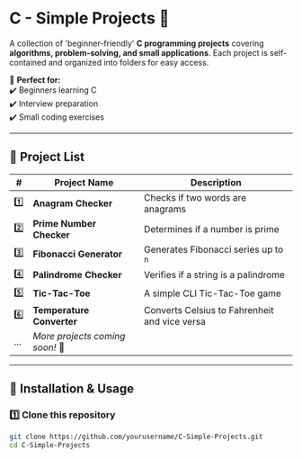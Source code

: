 # C - Simple Projects 🚀  

A collection of 'beginner-friendly' **C programming projects** covering **algorithms, problem-solving, and small applications**. Each project is self-contained and organized into folders for easy access.  

📌 **Perfect for:**  
✔️ Beginners learning C  
✔️ Interview preparation  
✔️ Small coding exercises  

---

## 📂 Project List  

| #  | Project Name               | Description |
|----|----------------------------|-------------|
| 1️⃣ | **Anagram Checker**        | Checks if two words are anagrams |
| 2️⃣ | **Prime Number Checker**   | Determines if a number is prime |
| 3️⃣ | **Fibonacci Generator**    | Generates Fibonacci series up to `n` |
| 4️⃣ | **Palindrome Checker**     | Verifies if a string is a palindrome |
| 5️⃣ | **Tic-Tac-Toe**            | A simple CLI Tic-Tac-Toe game |
| 6️⃣ | **Temperature Converter**  | Converts Celsius to Fahrenheit and vice versa |
| ... | *More projects coming soon!* 🚀 |

---

## 🔧 Installation & Usage  

### **1️⃣ Clone this repository**  
```sh
git clone https://github.com/yourusername/C-Simple-Projects.git
cd C-Simple-Projects

